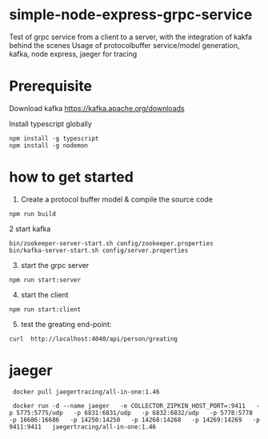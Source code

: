 # simple-node-express-grpc-service
Test of grpc service from a client to a server, with the integration of kakfa behind the scenes
Usage of protocolbuffer service/model generation, kafka, node express, jaeger for tracing


# Prerequisite
Download kafka
https://kafka.apache.org/downloads

Install typescript globally
```console
npm install -g typescript 
npm install -g nodemon
```

# how to get started
1. Create a protocol buffer model & compile the source code
```console
npm run build
```
2 start kafka
```console
bin/zookeeper-server-start.sh config/zookeeper.properties
bin/kafka-server-start.sh config/server.properties
```
3. start the grpc server   
```console
npm run start:server
```
4. start the client
```console
npm run start:client
```
5. test the greating end-point: 
```console
curl  http://localhost:4040/api/person/greating
```

# jaeger
```console
 docker pull jaegertracing/all-in-one:1.46

 docker run -d --name jaeger   -e COLLECTOR_ZIPKIN_HOST_PORT=:9411   -p 5775:5775/udp   -p 6831:6831/udp   -p 6832:6832/udp   -p 5778:5778   -p 16686:16686   -p 14250:14250   -p 14268:14268   -p 14269:14269   -p 9411:9411   jaegertracing/all-in-one:1.46
```